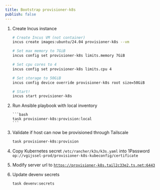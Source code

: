 ```yaml
---
title: Bootstrap provisioner-k8s
publish: false
---
```


1.  Create Incus instance

    ```bash
    # Create Incus VM (not container)
    incus create images:ubuntu/24.04 provisioner-k8s --vm

    # Set max memory to 7GiB
    incus config set provisioner-k8s limits.memory 7GiB

    # Set cpu cores to 4
    incus config set provisioner-k8s limits.cpu 4

    # Set storage to 50GiB
    incus config device override provisioner-k8s root size=50GiB

    # Start!
    incus start provisioner-k8s
    ```

1.  Run Ansible playbook with local inventory

        ```bash
        task provisioner-k8s:provision:local
        ```

1.  Validate if host can now be provisioned through Tailscale

    ```bash
    task provisioner-k8s:provision
    ```

1.  Copy Kubernetes secret `/etc/rancher/k3s/k3s.yaml` into 1Password `op://vgijssel-prod/provisioner-k8s-kubeconfig/certificate`
1.  Modify server url to [`https://provisioner-k8s.tail2c33e2.ts.net:6443`](https://provisioner-k8s.tail2c33e2.ts.net:6443/)
1.  Update devenv secrets

    ```bash
    task devenv:secrets
    ```
